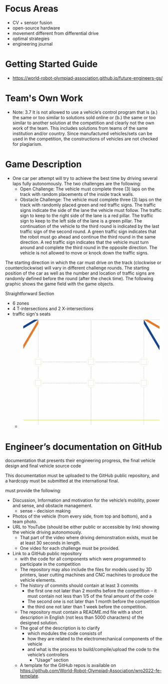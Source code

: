 # Focus Areas
- CV + sensor fusion
- open-source hardware
- movement different from differential drive
- optimal strategies
- engineering journal
# Getting Started Guide
- https://world-robot-olympiad-association.github.io/future-engineers-gs/
# Team's Own Work
- Note: 3.7 It is not allowed to use a vehicle’s control program that is (a.) the same or too similar to solutions sold online or (b.) the same or too similar to another solution at the competition and clearly not the own work of the team. This includes solutions from teams of the same institution and/or country. Since manufactured vehicles/sets can be used in the competition, the constructions of vehicles are not checked for plagiarism.
# Game Description
- One car per attempt will try to achieve the best time by driving several laps fully autonomously. The two challenges are the following:
    - Open Challenge: The vehicle must complete three (3) laps on the track with random placements of the inside track walls.
    - Obstacle Challenge: The vehicle must complete three (3) laps on the track with randomly placed green and red traffic signs. The traffic signs indicate the side of the lane the vehicle must follow. The traffic sign to keep to the right side of the lane is a red pillar. The traffic sign to keep to the left side of the lane is a green pillar. The continuation of the vehicle to the third round is indicated by the last traffic sign of the second round. A green traffic sign indicates that the robot must go ahead and continue the third round in the same direction. A red traffic sign indicates that the vehicle must turn around and complete the third round in the opposite direction. The vehicle is not allowed to move or knock down the traffic signs.

The starting direction in which the car must drive on the track (clockwise or counterclockwise) will vary in different challenge rounds. The starting position of the car as well as the number and location of traffic signs are randomly defined before the round (after the check time). The following graphic shows the game field with the game objects.

Straightforward Section
- 6 zones
- 4 T-intersections and 2 X-intersections
- traffic sign's seats
    - ![../attachments/SCR-20230508-ofqp.png](../attachments/SCR-20230508-ofqp.png)


# Engineer’s documentation on GitHub
documentation that presents their engineering progress, the final vehicle design and final vehicle source code

This documentation must be uploaded to the GitHub public repository, and a hardcopy must be submitted at the international final.


must provide the following:
-   Discussion, Information and motivation for the vehicle’s mobility, power and sense, and obstacle management.
    - sense - decision making
-   Photos of the vehicle (from every side, from top and bottom), and a team photo.
-   URL to YouTube (should be either public or accessible by link) showing the vehicle driving autonomously.
    - That part of the video where driving demonstration exists, must be at least 30 seconds in length.
    - One video for each challenge must be provided.
- Link to a GitHub public repository
    - with the code for all components which were programmed to participate in the competition
    - The repository may also include the files for models used by 3D printers, laser cutting machines and CNC machines to produce the vehicle elements.
    - The history of commits should contain at least 3 commits
        - the first one not later than 2 months before the competition – it must contain not less than 1/5 of the final amount of the code
        - The second one is not later than 1 month before the competition
        - the third one not later than 1 week before the competition.
    - The repository must contain a README.md file with a short description in English (not less than 5000 characters) of the designed solution.
    - The goal of the description is to clarify
        - which modules the code consists of
        - how they are related to the electromechanical components of the vehicle
        - and what is the process to build/compile/upload the code to the vehicle’s controllers
            - "Usage" section
    - A template for the GitHub repos is available on https://github.com/World-Robot-Olympiad-Association/wro2022-fe-template.